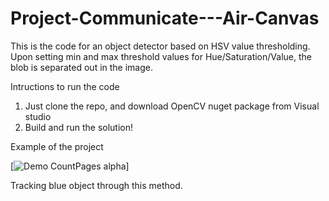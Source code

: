 # Project-Communicate---Air-Canvas

This is the code for an object detector based on HSV value thresholding.
Upon setting min and max threshold values for Hue/Saturation/Value, the blob is separated out in the image.

Intructions to run the code
1) Just clone the repo, and download OpenCV nuget package from Visual studio
2) Build and run the solution!

Example of the project

[![Demo CountPages alpha](https://j.gifs.com/OyqzzL.gif)]


Tracking blue object through this method.

